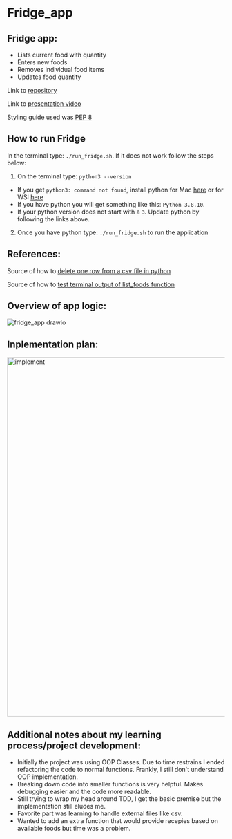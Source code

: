 # Fridge_app


## Fridge app:
- Lists current food with quantity
- Enters new foods 
- Removes individual food items
- Updates food quantity


Link to [repository](https://github.com/AndresBo/Fridge_app)

Link to [presentation video](https://youtu.be/C-oEePfZsnI)

Styling guide used was [PEP 8](https://peps.python.org/pep-0008/)

## How to run Fridge
In the terminal type: ```./run_fridge.sh```. If it does not work follow the steps below:

1. On the terminal type: ```python3 --version```
- If you get ```python3: command not found```, install python for Mac [here](https://wsvincent.com/install-python/#install-python-on-macos) or for WSl [here](https://wsvincent.com/install-python/#install-python-on-linux)
- If you have python you will get something like this: ```Python 3.8.10```. 
- If your python version does not start with a ```3```. Update python by following the links above.

2. Once you have python type: ```./run_fridge.sh``` to run the application


## References:
Source of how to [delete one row from a csv file in python](https://stackoverflow.com/questions/56987312/how-to-delete-only-one-row-in-csv-with-python)

Source of how to [test terminal output of list_foods function](https://stackoverflow.com/questions/33767627/python-write-unittest-for-console-print)


## Overview of app logic:

![fridge_app drawio](https://user-images.githubusercontent.com/85352176/208214781-e26fac12-a1ad-44b5-9d2c-fada5c4570ea.png)


## Inplementation plan:
<img width="831" alt="implement" src="https://user-images.githubusercontent.com/85352176/208222559-c6f80999-d87e-4b97-aa44-de75d381fc9f.png">

## Additional notes about my learning process/project development:
- Initially the project was using OOP Classes. Due to time restrains I ended refactoring the code to normal functions. Frankly, I still don't understand OOP implementation.
- Breaking down code into smaller functions is very helpful. Makes debugging easier and the code more readable. 
- Still trying to wrap my head around TDD, I get the basic premise but the implementation still eludes me. 
- Favorite part was learning to handle external files like csv.
- Wanted to add an extra function that would provide recepies based on available foods but time was a problem.


